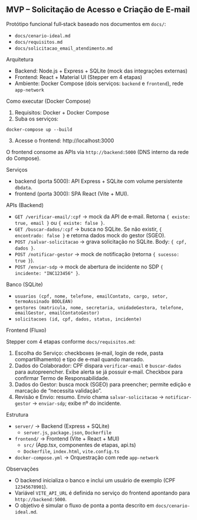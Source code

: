 ## MVP – Solicitação de Acesso e Criação de E-mail

Protótipo funcional full‑stack baseado nos documentos em `docs/`:

- `docs/cenario-ideal.md`
- `docs/requisitos.md`
- `docs/solicitacao_email_atendimento.md`

Arquitetura

- Backend: Node.js + Express + SQLite (mock das integrações externas)
- Frontend: React + Material UI (Stepper em 4 etapas)
- Ambiente: Docker Compose (dois serviços: `backend` e `frontend`), rede `app-network`

Como executar (Docker Compose)

1) Requisitos: Docker + Docker Compose
2) Suba os serviços:

```
docker-compose up --build
```

3) Acesse o frontend: http://localhost:3000

O frontend consome as APIs via `http://backend:5000` (DNS interno da rede do Compose).

Serviços

- backend (porta 5000): API Express + SQLite com volume persistente `dbdata`.
- frontend (porta 3000): SPA React (Vite + MUI).

APIs (Backend)

- `GET /verificar-email/:cpf` → mock da API de e‑mail. Retorna `{ existe: true, email }` ou `{ existe: false }`.
- `GET /buscar-dados/:cpf` → busca no SQLite. Se não existir, `{ encontrado: false }` e retorna dados mock do gestor (SGEO).
- `POST /salvar-solicitacao` → grava solicitação no SQLite. Body: `{ cpf, dados }`.
- `POST /notificar-gestor` → mock de notificação (retorna `{ sucesso: true }`).
- `POST /enviar-sdp` → mock de abertura de incidente no SDP `{ incidente: "INC123456" }`.

Banco (SQLite)

- `usuarios (cpf, nome, telefone, emailContato, cargo, setor, termoAssinado BOOLEAN)`
- `gestores (matricula, nome, secretaria, unidadeGestora, telefone, emailGestor, emailContatoGestor)`
- `solicitacoes (id, cpf, dados, status, incidente)`

Frontend (Fluxo)

Stepper com 4 etapas conforme `docs/requisitos.md`:

1) Escolha do Serviço: checkboxes (e‑mail, login de rede, pasta compartilhamento) e tipo de e‑mail quando marcado.
2) Dados do Colaborador: CPF dispara `verificar-email` e `buscar-dados` para autopreencher. Exibe alerta se já possuir e‑mail. Checkbox para confirmar Termo de Responsabilidade.
3) Dados do Gestor: busca mock (SGEO) para preencher; permite edição e marcação de “necessita validação”.
4) Revisão e Envio: resumo. Envio chama `salvar-solicitacao` → `notificar-gestor` → `enviar-sdp`; exibe nº do incidente.

Estrutura

- `server/` → Backend (Express + SQLite)
  - `server.js`, `package.json`, `Dockerfile`
- `frontend/` → Frontend (Vite + React + MUI)
  - `src/` (App.tsx, componentes de etapas, api.ts)
  - `Dockerfile`, `index.html`, `vite.config.ts`
- `docker-compose.yml` → Orquestração com rede `app-network`

Observações

- O backend inicializa o banco e inclui um usuário de exemplo (CPF `12345678901`).
- Variável `VITE_API_URL` é definida no serviço do frontend apontando para `http://backend:5000`.
- O objetivo é simular o fluxo de ponta a ponta descrito em `docs/cenario-ideal.md`.
